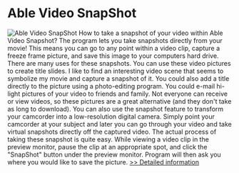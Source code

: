 # Able Video SnapShot
![Able Video SnapShot](https://mycommerce.akamaized.net/api/pimages/P300176397/BIG/300176397.JPG)
How to take a snapshot of your video within Able Video Snapshot? The program lets you take snapshots directly from your movie! This means you can go to any point within a video clip, capture a freeze frame picture, and save this image to your computers hard drive. There are many uses for these snapshots. You can use these video pictures to create title slides. I like to find an interesting video scene that seems to symbolize my movie and capture a snapshot of it. You could also add a title directly to the picture using a photo-editing program. You could e-mail hi-light pictures of your video to friends and family. Not everyone can receive or view videos, so these pictures are a great alternative (and they don't take as long to download). You can also use the snapshot feature to transform your camcorder into a low-resolution digital camera. Simply point your camcorder at your subject and later you can go through your video and take virtual snapshots directly off the captured video. The actual process of taking these snapshot is quite easy. While viewing a video clip in the preview monitor, pause the clip at an appropriate spot, and click the "SnapShot" button under the preview monitor. Program will then ask you where you would like to save the picture.
[>> Detailed information](https://secure.shareit.com/shareit/product.html?productid=300176397&affiliateid=200057808)